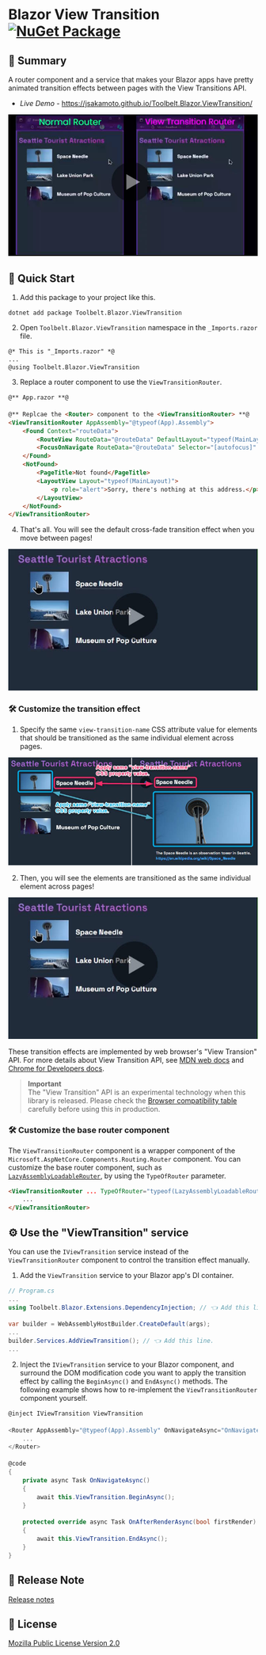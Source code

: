 ﻿# Blazor View Transition [![NuGet Package](https://img.shields.io/nuget/v/Toolbelt.Blazor.ViewTransition.svg)](https://www.nuget.org/packages/Toolbelt.Blazor.ViewTransition/)

## 📝 Summary

A router component and a service that makes your Blazor apps have pretty animated transition effects between pages with the View Transitions API.

- _Live Demo_ - https://jsakamoto.github.io/Toolbelt.Blazor.ViewTransition/

[![](https://raw.githubusercontent.com/jsakamoto/Toolbelt.Blazor.ViewTransition/main/.assets/introduction-video-cover.jpg)](https://github.com/jsakamoto/Toolbelt.Blazor.ViewTransition/assets/95908/f477910a-4166-4ce1-82dd-ee3874fdb966)

## 🚀 Quick Start

1. Add this package to your project like this.

```shell
dotnet add package Toolbelt.Blazor.ViewTransition
```

2. Open `Toolbelt.Blazor.ViewTransition` namespace in the `_Imports.razor` file.

```razor
@* This is "_Imports.razor" *@
...
@using Toolbelt.Blazor.ViewTransition
```

3. Replace a router component to use the `ViewTransitionRouter`.

```html
@** App.razor **@

@** Replcae the <Router> component to the <ViewTransitionRouter> **@
<ViewTransitionRouter AppAssembly="@typeof(App).Assembly">
    <Found Context="routeData">
        <RouteView RouteData="@routeData" DefaultLayout="typeof(MainLayout)" />
        <FocusOnNavigate RouteData="@routeData" Selector="[autofocus]" />
    </Found>
    <NotFound>
        <PageTitle>Not found</PageTitle>
        <LayoutView Layout="typeof(MainLayout)">
            <p role="alert">Sorry, there's nothing at this address.</p>
        </LayoutView>
    </NotFound>
</ViewTransitionRouter>
```

4. That's all. You will see the default cross-fade transition effect when you move between pages!

[![](https://raw.githubusercontent.com/jsakamoto/Toolbelt.Blazor.ViewTransition/main/.assets/quick-start-001.jpg)](https://github.com/jsakamoto/Toolbelt.Blazor.ViewTransition/assets/95908/4bb6804f-395d-45d4-9ed5-80dae5adddb6)

### 🛠️ Customize the transition effect

1. Specify the same `view-transition-name` CSS attribute value for elements that should be transitioned as the same individual element across pages.

![](https://raw.githubusercontent.com/jsakamoto/Toolbelt.Blazor.ViewTransition/main/.assets/quick-start-002.jpg)

2. Then, you will see the elements are transitioned as the same individual element across pages!

[![](https://raw.githubusercontent.com/jsakamoto/Toolbelt.Blazor.ViewTransition/main/.assets/quick-start-003.jpg)](https://github.com/jsakamoto/Toolbelt.Blazor.ViewTransition/assets/95908/d7a5cc5b-27e7-474e-be7a-04401268698a)

These transition effects are implemented by web browser's "View Transion" API. For more details about View Transition API, see [MDN web docs](https://developer.mozilla.org/docs/Web/API/View_Transitions_API) and [Chrome for Developers docs](https://developer.chrome.com/docs/web-platform/view-transitions/).

> **Important**  
> The "View Transition" API is an experimental technology when this library is released. Please check the [Browser compatibility table](https://caniuse.com/?search=ViewTransition) carefully before using this in production.

### 🛠️ Customize the base router component

The `ViewTransitionRouter` component is a wrapper component of the `Microsoft.AspNetCore.Components.Routing.Router` component. You can customize the base router component, such as [`LazyAssemblyLoadableRouter`](https://github.com/jsakamoto/Toolbelt.Blazor.RoutableLazyAssemblyLoader), by using the `TypeOfRouter` parameter.

```html
<ViewTransitionRouter ... TypeOfRouter="typeof(LazyAssemblyLoadableRouter)">
    ...
</ViewTransitionRouter>
```

## ⚙️ Use the "ViewTransition" service

You can use the `IViewTransition` service instead of the `ViewTransitionRouter` component to control the transition effect manually. 

1. Add the `ViewTransition` service to your Blazor app's DI container.

```csharp
// Program.cs
...
using Toolbelt.Blazor.Extensions.DependencyInjection; // 👈 Add this line.

var builder = WebAssemblyHostBuilder.CreateDefault(args);
...
builder.Services.AddViewTransition(); // 👈 Add this line.
...
```

2. Inject the `IViewTransition` service to your Blazor component, and surround the DOM modification code you want to apply the transition effect by calling the `BeginAsync()` and `EndAsync()` methods. The following example shows how to re-implement the `ViewTransitionRouter` component yourself.

```csharp
@inject IViewTransition ViewTransition

<Router AppAssembly="@typeof(App).Assembly" OnNavigateAsync="OnNavigateAsync">
    ...
</Router>

@code
{
    private async Task OnNavigateAsync()
    {
        await this.ViewTransition.BeginAsync();
    }

    protected override async Task OnAfterRenderAsync(bool firstRender)
    {
        await this.ViewTransition.EndAsync();
    }
}
```

## 🎉 Release Note

[Release notes](https://raw.githubusercontent.com/jsakamoto/Toolbelt.Blazor.ViewTransition/main/RELEASE-NOTES.txt)

## 📢 License

[Mozilla Public License Version 2.0](https://raw.githubusercontent.com/jsakamoto/Toolbelt.Blazor.ViewTransition/main/LICENSE)
